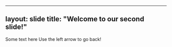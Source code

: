 
---
layout: slide
title: "Welcome to our second slide!"
---
Some text here
Use the left arrow to go back!
